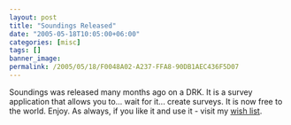 ```yaml
---
layout: post
title: "Soundings Released"
date: "2005-05-18T10:05:00+06:00"
categories: [misc]
tags: []
banner_image: 
permalink: /2005/05/18/F0048A02-A237-FFA8-90DB1AEC436F5D07
---
```


Soundings was released many months ago on a DRK. It is a survey application that allows you to... wait for it... create surveys. It is now free to the world. Enjoy. As always, if you like it and use it - visit my <a href="http://www.amazon.com/o/registry/2TCL1D08EZEYE">wish list</a>.